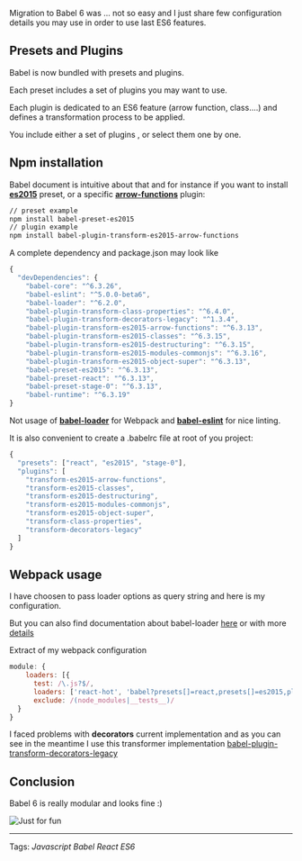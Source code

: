 Migration to Babel 6 was ... not so easy and I just share few configuration details you may use in order to use last ES6 features.

## Presets and Plugins

Babel is now bundled with presets and plugins.

Each preset includes a set of plugins you may want to use.

Each plugin is dedicated to an ES6 feature (arrow function, class....) and defines a transformation process to be applied. 

You include either a set of plugins , or select them one by one.

## Npm installation

Babel document is intuitive about that and for instance if you want to install **[es2015](http://babeljs.io/docs/plugins/preset-es2015/)** preset, or a specific **[arrow-functions](http://babeljs.io/docs/plugins/transform-es2015-arrow-functions/)** plugin:

```bash
// preset example
npm install babel-preset-es2015
// plugin example
npm install babel-plugin-transform-es2015-arrow-functions
```

A complete dependency and package.json may look like

```javascript
{
  "devDependencies": {
    "babel-core": "^6.3.26",
    "babel-eslint": "^5.0.0-beta6",
    "babel-loader": "^6.2.0",
    "babel-plugin-transform-class-properties": "^6.4.0",
    "babel-plugin-transform-decorators-legacy": "^1.3.4",
    "babel-plugin-transform-es2015-arrow-functions": "^6.3.13",
    "babel-plugin-transform-es2015-classes": "^6.3.15",
    "babel-plugin-transform-es2015-destructuring": "^6.3.15",
    "babel-plugin-transform-es2015-modules-commonjs": "^6.3.16",
    "babel-plugin-transform-es2015-object-super": "^6.3.13",
    "babel-preset-es2015": "^6.3.13",
    "babel-preset-react": "^6.3.13",
    "babel-preset-stage-0": "^6.3.13",
    "babel-runtime": "^6.3.19"
}
```

Not usage of **[babel-loader](https://github.com/babel/babel-loader)** for Webpack and **[babel-eslint](https://github.com/babel/babel-eslint)** for nice linting.

It is also convenient to create a .babelrc file at root of you project:

```javascript
{
  "presets": ["react", "es2015", "stage-0"],
  "plugins": [
    "transform-es2015-arrow-functions",
    "transform-es2015-classes",
    "transform-es2015-destructuring",
    "transform-es2015-modules-commonjs",
    "transform-es2015-object-super",
    "transform-class-properties",
    "transform-decorators-legacy"
  ]
}
```

## Webpack usage

I have choosen to pass loader options as query string and here is my configuration.

But you can also find documentation about babel-loader [here](https://github.com/babel/babel-loader#options) or with more [details](https://github.com/webpack/loader-utils)

Extract of my webpack configuration

```javascript
module: {
    loaders: [{
      test: /\.js?$/, 
      loaders: ['react-hot', 'babel?presets[]=react,presets[]=es2015,plugins[]=transform-decorators-legacy,plugins[]=transform-class-properties'], 
      exclude: /(node_modules|__tests__)/ 
  }
}
```

I faced problems with **decorators** current implementation and as you can see in the meantime I use this transformer implementation [babel-plugin-transform-decorators-legacy](https://github.com/loganfsmyth/babel-plugin-transform-decorators-legacy)

## Conclusion

Babel 6 is really modular and looks fine :)

![Just for fun](/images/posts/babel.jpg)

----------

Tags: *Javascript* *Babel* *React* *ES6*
